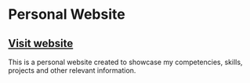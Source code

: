 # Personal Website

## [Visit website](https://kgaolodevs.github.io/index.html)

This is a personal website created to showcase my competencies, skills, projects and other relevant information.
